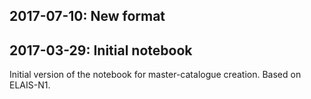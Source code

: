 ## 2017-07-10: New format

## 2017-03-29: Initial notebook

Initial version of the notebook for master-catalogue creation. Based on ELAIS-N1.

